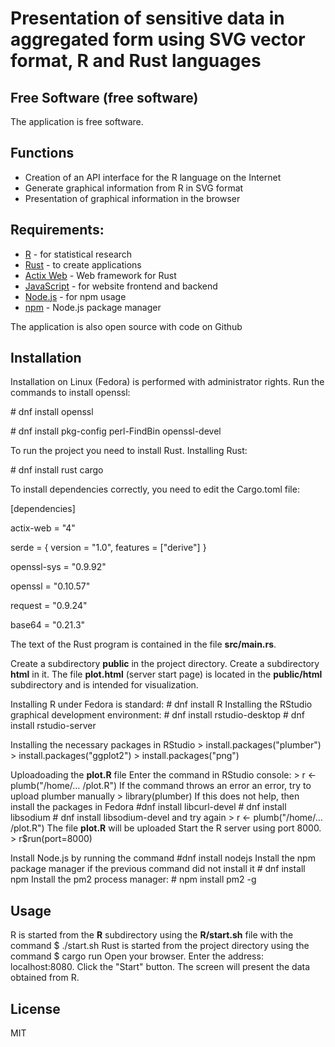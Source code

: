 # Presentation of sensitive data in aggregated form using SVG vector format, R and Rust languages
## Free Software (free software)

The application is free software.

## Functions
- Creation of an API interface for the R language on the Internet
- Generate graphical information from R in SVG format
- Presentation of graphical information in the browser

 
## Requirements:
- [R](https://www.r-project.org) - for statistical research
- [Rust](https://www.rust-lang.org) - to create applications 
- [Actix Web](https://actix.rs) -  Web framework for Rust
- [JavaScript](https://www.ecma-international.org/publications-and-standards/standards/ecma-262) - for website frontend and backend
- [Node.js](https://nodejs.org) - for npm usage
- [npm](https://www.npmjs.com) - Node.js package manager
 
 The application is also open source with code on Github

## Installation
Installation on Linux (Fedora) is performed with administrator rights.
Run the commands to install openssl:

\# dnf install openssl

\# dnf install pkg-config perl-FindBin openssl-devel

To run the project you need to install Rust.
Installing Rust:

\# dnf install rust cargo

To install dependencies correctly, you need to edit the Cargo.toml file:

[dependencies]

actix-web = "4"

serde = { version = "1.0", features = ["derive"] }

openssl-sys = "0.9.92"

openssl = "0.10.57"

request = "0.9.24"

base64 = "0.21.3"

The text of the Rust program is contained in the file **src/main.rs**.

Create a subdirectory **public** in the project directory. Create a subdirectory **html** in it.
The file **plot.html** (server start page) is located in the **public/html** subdirectory and is intended for visualization.

Installing R under Fedora is standard:
\# dnf install R
Installing the RStudio graphical development environment:
\# dnf install rstudio-desktop
\# dnf install rstudio-server

Installing the necessary packages in RStudio
\> install.packages("plumber")
\> install.packages("ggplot2")
\> install.packages("png")

Uploadoading the **plot.R** file
Enter the command in RStudio console:
\> r <- plumb("/home/… /plot.R")
If the command throws an error an error, try to upload plumber manually
\> library(plumber)
If this does not help, then install the packages in Fedora
\#dnf install libcurl-devel
\# dnf install libsodium
\# dnf install libsodium-devel
and try again
\> r <- plumb("/home/… /plot.R")
The file **plot.R** will be uploaded
Start the R server using port 8000.
\> r$run(port=8000)

Install Node.js by running the command
\#dnf install nodejs
Install the npm package manager if the previous command did not install it
\# dnf install npm
Install the pm2 process manager:
\# npm install pm2 -g

## Usage
R is started from the **R** subdirectory using the **R/start.sh** file with the command
\$ ./start.sh
Rust is started from the project directory using the command
\$ cargo run
Open your browser. Enter the address: localhost:8080. Click the "Start" button.
The screen will present the data obtained from R.


## License
MIT
